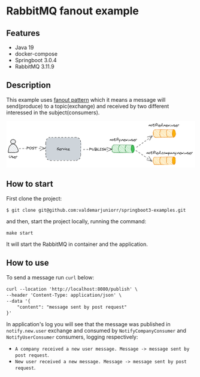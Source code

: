 # RabbitMQ fanout example

## Features

- Java 19
- docker-compose
- Springboot 3.0.4
- RabbitMQ 3.11.9

## Description

This example uses [fanout pattern](https://en.wikipedia.org/wiki/Fan-out_(software)) which it means a message will
send(produce) to a topic(exchange) and received by two different interessed in the subject(consumers).

![diagram.png](assets%2Fdiagram.png)

## How to start

First clone the project:

```
$ git clone git@github.com:valdemarjuniorr/springboot3-examples.git 
```

and then, start the project locally, running the command:

```
make start
```

It will start the RabbitMQ in container and the application.

## How to use

To send a message run `curl` below:

```
curl --location 'http://localhost:8080/publish' \
--header 'Content-Type: application/json' \
--data '{
    "content": "message sent by post request"
}'
```

In application's log you will see that the message was published in `notify.new.user` exchange and consumed
by `NotifyCompanyConsumer` and `NotifyUserConsumer` consumers, logging respectively: 
- `A company received a new user message. Message -> message sent by post request`.
- `New user received a new message. Message -> message sent by post request`.
